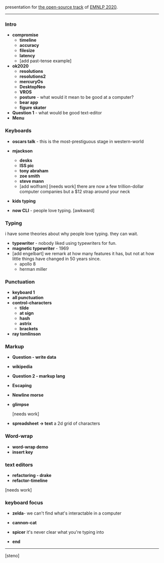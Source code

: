 presentation for [the open-source track](https://nlposs.github.io/2020/index.html) of [EMNLP 2020](https://2020.emnlp.org/).

---

### Intro

- **compromise**
  - **timeline**
  - **accuracy**
  - **filesize**
  - **latency**
  - [add past-tense example]
- **ok2020**
  - **resolutions**
  - **resolutions2**
  - **mercuryOs**
  - **DesktopNeo**
  - **VROS**
  - **posture** - what would it mean to be good at a computer?
  - **bear app**
  - **figure skater**
- **Question 1** - what would be good text-editor
- **Menu**

### Keyboards

- **oscars talk** - this is the most-prestiguous stage in western-world
- **mjackson**

  - **desks**
  - **ISS pic**
  - **tony abraham**
  - **zoe smith**
  - **steve mann**
  - [add wolfram]
    [needs work]
    there are now a few trillion-dollar computer companies
    but a \$12 strap around your neck

- **kids typing**
- **now CLI** - people love typing.
  [awkward]

### Typing

i have some theories about why people love typing.
they can wait.

- **typewriter** - nobody liked using typewriters for fun.
- **magnetic typewriter** - 1969
- [add engelbart]
  we remark at how many features it has,
  but not at how little things have changed in 50 years since.
  - apollo 8
  - herman miller

### Punctuation

- **keyboard 1**
- **all punctuation**
- **control-characters**
  - **tilde**
  - **at sign**
  - **hash**
  - **astrix**
  - **brackets**
- **ray tomlinson**

### Markup

- **Question - write data**
- **wikipedia**
- **Question 2 - markup lang**
- **Escaping**
- **Newline morse**
- **glimpse**

  [needs work]

- **spreadsheet -> text**
  a 2d grid of characters

### Word-wrap

- **word-wrap demo**
- **insert key**

### text editors

- **refactoring - drake**
- **refactor-timeline**

[needs work]

### keyboard focus

- **zelda**- we can't find what's interactable in a computer
- **cannon-cat**

- **spicer**
  it's never clear what you're typing into

- **end**

---

[steno]
